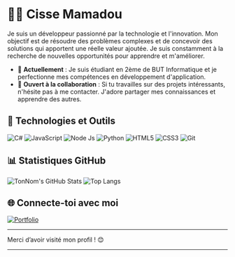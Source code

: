 # 👨‍💻 Cisse Mamadou

Je suis un développeur passionné par la technologie et l'innovation. Mon objectif est de résoudre des problèmes complexes et de concevoir des solutions qui apportent une réelle valeur ajoutée. Je suis constamment à la recherche de nouvelles opportunités pour apprendre et m'améliorer.

- 🌱 **Actuellement** : Je suis étudiant en 2ème de BUT Informatique et je perfectionne mes compétences en développement d'application.
- 🤝 **Ouvert à la collaboration** : Si tu travailles sur des projets intéressants, n'hésite pas à me contacter. J'adore partager mes connaissances et apprendre des autres.

## 🔧 Technologies et Outils
![C#](https://img.shields.io/badge/C%23-239120?style=for-the-badge&logo=c-sharp&logoColor=white)
![JavaScript](https://img.shields.io/badge/-JavaScript-F7DF1E?style=for-the-badge&logo=javascript&logoColor=black)
![Node Js](https://img.shields.io/badge/Node.js-43853D?style=for-the-badge&logo=node.js&logoColor=white)
![Python](https://img.shields.io/badge/-Python-3776AB?style=for-the-badge&logo=python&logoColor=white)
![HTML5](https://img.shields.io/badge/-HTML5-E34F26?style=for-the-badge&logo=html5&logoColor=white)
![CSS3](https://img.shields.io/badge/-CSS3-1572B6?style=for-the-badge&logo=css3&logoColor=white)
![Git](https://img.shields.io/badge/-Git-F05032?style=for-the-badge&logo=git&logoColor=white)


## 📊 Statistiques GitHub
![TonNom's GitHub Stats](https://github-readme-stats.vercel.app/api?username=Neptune2k21&show_icons=true&theme=radical) ![Top Langs](https://github-readme-stats.vercel.app/api/top-langs/?username=Neptune2k21&layout=compact&langs_count=6&theme=radical)

## 🌐 Connecte-toi avec moi

[![Portfolio](https://img.shields.io/badge/Portfolio-Visiter-orange?style=for-the-badge)](https://tonportfolio.com)

---

Merci d’avoir visité mon profil ! 😊

---
